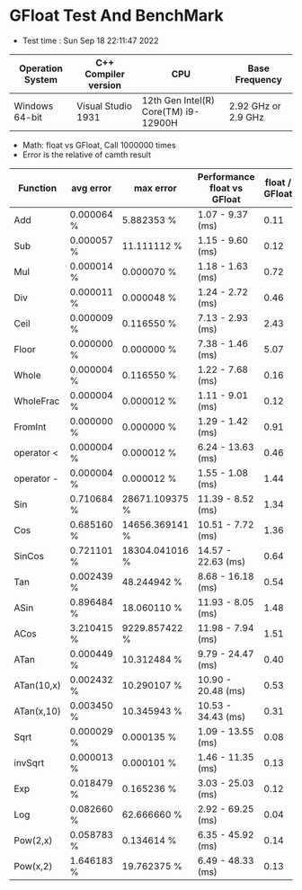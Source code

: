 # GFloat Test And BenchMark
 * Test time : Sun Sep 18 22:11:47 2022

|Operation System| C++ Compiler version |CPU  | Base Frequency  |
|--|--|--|--|
|Windows 64-bit|Visual Studio 1931|12th Gen Intel(R) Core(TM) i9-12900H|2.92 GHz or  2.9 GHz |
 * Math: float vs GFloat,  Call 1000000 times
 * Error is the relative of camth result 

|Function| avg error|max error| Performance float vs GFloat | float / GFloat | float fast| GFloat fast|
|--|--|--|--|--|--|--|
|Add|0.000064 %|5.882353 %|1.07 - 9.37  (ms) |0.11|$\checkmark$||
|Sub|0.000057 %|11.111112 %|1.15 - 9.60  (ms) |0.12|$\checkmark$||
|Mul|0.000014 %|0.000070 %|1.18 - 1.63  (ms) |0.72|$\checkmark$||
|Div|0.000011 %|0.000048 %|1.24 - 2.72  (ms) |0.46|$\checkmark$||
|Ceil|0.000009 %|0.116550 %|7.13 - 2.93  (ms) |2.43||$\checkmark$|
|Floor|0.000000 %|0.000000 %|7.38 - 1.46  (ms) |5.07||$\checkmark$|
|Whole|0.000004 %|0.116550 %|1.22 - 7.68  (ms) |0.16|$\checkmark$||
|WholeFrac|0.000004 %|0.000012 %|1.11 - 9.01  (ms) |0.12|$\checkmark$||
|FromInt|0.000000 %|0.000000 %|1.29 - 1.42  (ms) |0.91|$\checkmark$||
|operator <|0.000004 %|0.000012 %|6.24 - 13.63  (ms) |0.46|$\checkmark$||
|operator -|0.000004 %|0.000012 %|1.55 - 1.08  (ms) |1.44||$\checkmark$|
|Sin|0.710684 %|28671.109375 %|11.39 - 8.52  (ms) |1.34||$\checkmark$|
|Cos|0.685160 %|14656.369141 %|10.51 - 7.72  (ms) |1.36||$\checkmark$|
|SinCos|0.721101 %|18304.041016 %|14.57 - 22.63  (ms) |0.64|$\checkmark$||
|Tan|0.002439 %|48.244942 %|8.68 - 16.18  (ms) |0.54|$\checkmark$||
|ASin|0.896484 %|18.060110 %|11.93 - 8.05  (ms) |1.48||$\checkmark$|
|ACos|3.210415 %|9229.857422 %|11.98 - 7.94  (ms) |1.51||$\checkmark$|
|ATan|0.000449 %|10.312484 %|9.79 - 24.47  (ms) |0.40|$\checkmark$||
|ATan(10,x)|0.002432 %|10.290107 %|10.90 - 20.48  (ms) |0.53|$\checkmark$||
|ATan(x,10)|0.003450 %|10.345943 %|10.53 - 34.43  (ms) |0.31|$\checkmark$||
|Sqrt|0.000029 %|0.000135 %|1.09 - 13.55  (ms) |0.08|$\checkmark$||
|invSqrt|0.000013 %|0.000101 %|1.46 - 11.35  (ms) |0.13|$\checkmark$||
|Exp|0.018479 %|0.165236 %|3.03 - 25.03  (ms) |0.12|$\checkmark$||
|Log|0.082660 %|62.666660 %|2.92 - 69.25  (ms) |0.04|$\checkmark$||
|Pow(2,x)|0.058783 %|0.134614 %|6.35 - 45.92  (ms) |0.14|$\checkmark$||
|Pow(x,2)|1.646183 %|19.762375 %|6.49 - 48.33  (ms) |0.13|$\checkmark$||
